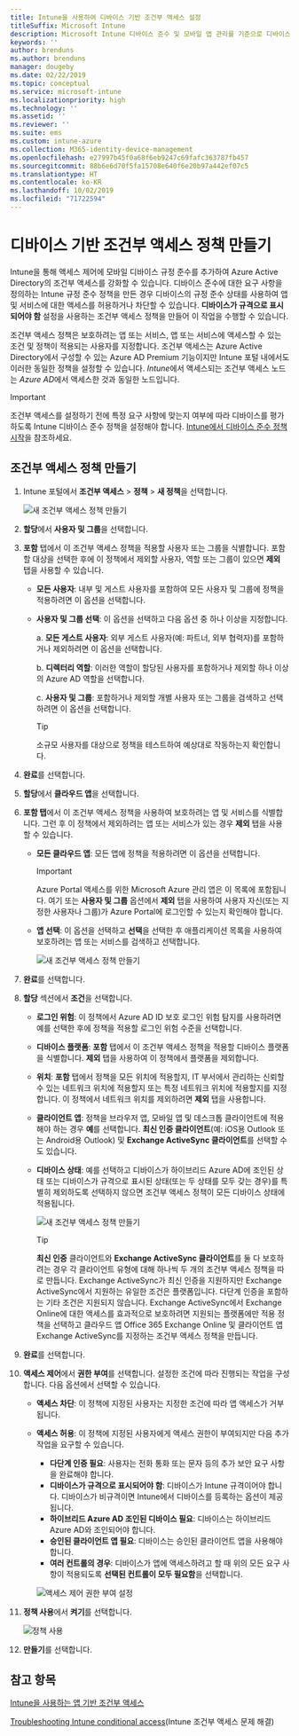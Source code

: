 ```yaml
---
title: Intune을 사용하여 디바이스 기반 조건부 액세스 설정
titleSuffix: Microsoft Intune
description: Microsoft Intune 디바이스 준수 및 모바일 앱 관리를 기준으로 디바이스 기반 조건부 액세스 정책을 만드는 방법을 알아봅니다.
keywords: ''
author: brenduns
ms.author: brenduns
manager: dougeby
ms.date: 02/22/2019
ms.topic: conceptual
ms.service: microsoft-intune
ms.localizationpriority: high
ms.technology: ''
ms.assetid: ''
ms.reviewer: ''
ms.suite: ems
ms.custom: intune-azure
ms.collection: M365-identity-device-management
ms.openlocfilehash: e27997b45f0a68f6eb9247c69fafc363787fb457
ms.sourcegitcommit: 88b6e6d70f5fa15708e640f6e20b97a442ef07c5
ms.translationtype: HT
ms.contentlocale: ko-KR
ms.lasthandoff: 10/02/2019
ms.locfileid: "71722594"
---
```

# <a name="create-a-device-based-conditional-access-policy"></a>디바이스 기반 조건부 액세스 정책 만들기

Intune을 통해 액세스 제어에 모바일 디바이스 규정 준수를 추가하여 Azure Active Directory의 조건부 액세스를 강화할 수 있습니다. 디바이스 준수에 대한 요구 사항을 정의하는 Intune 규정 준수 정책을 만든 경우 디바이스의 규정 준수 상태를 사용하여 앱 및 서비스에 대한 액세스를 허용하거나 차단할 수 있습니다. **디바이스가 규격으로 표시되어야 함** 설정을 사용하는 조건부 액세스 정책을 만들어 이 작업을 수행할 수 있습니다.  

조건부 액세스 정책은 보호하려는 앱 또는 서비스, 앱 또는 서비스에 액세스할 수 있는 조건 및 정책이 적용되는 사용자를 지정합니다. 조건부 액세스는 Azure Active Directory에서 구성할 수 있는 Azure AD Premium 기능이지만 Intune 포털 내에서도 이러한 동일한 정책을 설정할 수 있습니다. *Intune*에서 액세스되는 조건부 액세스 노드는 *Azure AD*에서 액세스한 것과 동일한 노드입니다.  

> [!IMPORTANT]
> 조건부 액세스를 설정하기 전에 특정 요구 사항에 맞는지 여부에 따라 디바이스를 평가하도록 Intune 디바이스 준수 정책을 설정해야 합니다. [Intune에서 디바이스 준수 정책 시작](device-compliance-get-started.md)을 참조하세요.

## <a name="create-conditional-access-policy"></a>조건부 액세스 정책 만들기

1. Intune 포털에서 **조건부 액세스** > **정책** > **새 정책**을 선택합니다.
   
    ![새 조건부 액세스 정책 만들기](./media/create-conditional-access-intune/create-ca.png)
 
2. **할당**에서 **사용자 및 그룹**을 선택합니다. 
3. **포함** 탭에서 이 조건부 액세스 정책을 적용할 사용자 또는 그룹을 식별합니다. 포함할 대상을 선택한 후에 이 정책에서 제외할 사용자, 역할 또는 그룹이 있으면 **제외** 탭을 사용할 수 있습니다.  
    - **모든 사용자**: 내부 및 게스트 사용자를 포함하여 모든 사용자 및 그룹에 정책을 적용하려면 이 옵션을 선택합니다.
  
    - **사용자 및 그룹 선택**: 이 옵션을 선택하고 다음 옵션 중 하나 이상을 지정합니다.
  
      a. **모든 게스트 사용자**: 외부 게스트 사용자(예: 파트너, 외부 협력자)를 포함하거나 제외하려면 이 옵션을 선택합니다.
       
      b. **디렉터리 역할**: 이러한 역할이 할당된 사용자를 포함하거나 제외할 하나 이상의 Azure AD 역할을 선택합니다.
      
      c. **사용자 및 그룹**: 포함하거나 제외할 개별 사용자 또는 그룹을 검색하고 선택하려면 이 옵션을 선택합니다.
     
       > [!TIP]  
       > 소규모 사용자를 대상으로 정책을 테스트하여 예상대로 작동하는지 확인합니다.
4. **완료**를 선택합니다.
5. **할당**에서 **클라우드 앱**을 선택합니다. 
6. **포함 탭**에서 이 조건부 액세스 정책을 사용하여 보호하려는 앱 및 서비스를 식별합니다. 그런 후 이 정책에서 제외하려는 앱 또는 서비스가 있는 경우 **제외** 탭을 사용할 수 있습니다.
    - **모든 클라우드 앱**: 모든 앱에 정책을 적용하려면 이 옵션을 선택합니다.
      > [!IMPORTANT]  
      > Azure Portal 액세스를 위한 Microsoft Azure 관리 앱은 이 목록에 포함됩니다. 여기 또는 **사용자 및 그룹** 옵션에서 **제외** 탭을 사용하여 사용자 자신(또는 지정한 사용자나 그룹)가 Azure Portal에 로그인할 수 있는지 확인해야 합니다. 

    - **앱 선택**: 이 옵션을 선택하고 **선택**을 선택한 후 애플리케이션 목록을 사용하여 보호하려는 앱 또는 서비스를 검색하고 선택합니다.
    
      ![새 조건부 액세스 정책 만들기](./media/create-conditional-access-intune/create-ca-select-apps.png)

7. **완료**를 선택합니다.
8. **할당** 섹션에서 **조건**을 선택합니다.
    - **로그인 위험**: 이 정책에서 Azure AD ID 보호 로그인 위험 탐지를 사용하려면 예를 선택한 후에 정책을 적용할 로그인 위험 수준을 선택합니다.
    - **디바이스 플랫폼**: **포함** 탭에서 이 조건부 액세스 정책을 적용할 디바이스 플랫폼을 식별합니다. **제외** 탭을 사용하여 이 정책에서 플랫폼을 제외합니다.
    - **위치**: **포함** 탭에서 정책을 모든 위치에 적용할지, IT 부서에서 관리하는 신뢰할 수 있는 네트워크 위치에 적용할지 또는 특정 네트워크 위치에 적용할지를 지정합니다. 이 정책에서 네트워크 위치를 제외하려면 **제외** 탭을 사용합니다. 
    - **클라이언트 앱**: 정책을 브라우저 앱, 모바일 앱 및 데스크톱 클라이언트에 적용해야 하는 경우 **예**를 선택합니다. **최신 인증 클라이언트**(예: iOS용 Outlook 또는 Android용 Outlook) 및 **Exchange ActiveSync 클라이언트**를 선택할 수도 있습니다.
    - **디바이스 상태**: 예를 선택하고 디바이스가 하이브리드 Azure AD에 조인된 상태 또는 디바이스가 규격으로 표시된 상태(또는 두 상태를 모두 갖는 경우)를 특별히 제외하도록 선택하지 않으면 조건부 액세스 정책이 모든 디바이스 상태에 적용됩니다.
    
      ![새 조건부 액세스 정책 만들기](./media/create-conditional-access-intune/create-ca-device-platforms.png)

      > [!TIP]  
      > **최신 인증** 클라이언트와 **Exchange ActiveSync 클라이언트**를 둘 다 보호하려는 경우 각 클라이언트 유형에 대해 하나씩 두 개의 조건부 액세스 정책을 따로 만듭니다. Exchange ActiveSync가 최신 인증을 지원하지만 Exchange ActiveSync에서 지원하는 유일한 조건은 플랫폼입니다. 다단계 인증을 포함하는 기타 조건은 지원되지 않습니다. Exchange ActiveSync에서 Exchange Online에 대한 액세스를 효과적으로 보호하려면 지원되는 플랫폼에만 적용 정책을 선택하고 클라우드 앱 Office 365 Exchange Online 및 클라이언트 앱 Exchange ActiveSync를 지정하는 조건부 액세스 정책을 만듭니다.

9. **완료**를 선택합니다.
10. **액세스 제어**에서 **권한 부여**를 선택합니다. 설정한 조건에 따라 진행되는 작업을 구성합니다.  다음 옵션에서 선택할 수 있습니다.
    - **액세스 차단**: 이 정책에 지정된 사용자는 지정한 조건에 따라 앱 액세스가 거부됩니다.
    - **액세스 허용**: 이 정책에 지정된 사용자에게 액세스 권한이 부여되지만 다음 추가 작업을 요구할 수 있습니다.
      - **다단계 인증 필요**: 사용자는 전화 통화 또는 문자 등의 추가 보안 요구 사항을 완료해야 합니다.
      - **디바이스가 규격으로 표시되어야 함**: 디바이스가 Intune 규격이어야 합니다. 디바이스가 비규격이면 Intune에서 디바이스를 등록하는 옵션이 제공됩니다. 
      - **하이브리드 Azure AD 조인된 디바이스 필요**: 디바이스는 하이브리드 Azure AD와 조인되어야 합니다.
      - **승인된 클라이언트 앱 필요**: 디바이스는 승인된 클라이언트 앱을 사용해야 합니다. 
      - **여러 컨트롤의 경우**: 디바이스가 앱에 액세스하려고 할 때 위의 모든 요구 사항이 적용되도록 **선택된 컨트롤이 모두 필요함**을 선택합니다.
    
      ![액세스 제어 권한 부여 설정](./media/create-conditional-access-intune/create-ca-grant-access-settings.png)
 
11. **정책 사용**에서 **켜기**를 선택합니다.
     
     ![정책 사용](./media/create-conditional-access-intune/enable-policy.png)

12. **만들기**를 선택합니다.

## <a name="see-also"></a>참고 항목
[Intune을 사용하는 앱 기반 조건부 액세스](app-based-conditional-access-intune.md)

[Troubleshooting Intune conditional access](https://support.microsoft.com/help/4456106)(Intune 조건부 액세스 문제 해결)
